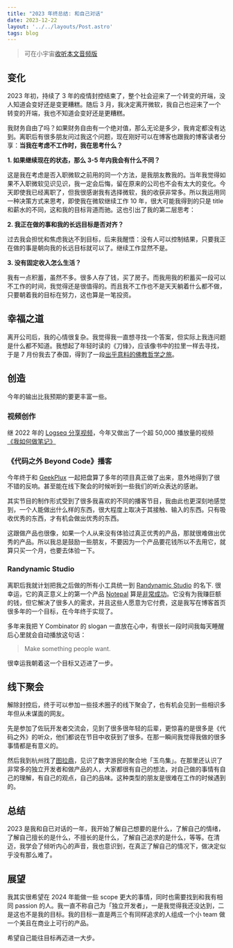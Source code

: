 ```yaml
---
title: "2023 年终总结: 和自己对话"
date: 2023-12-22
layout: '../../layouts/Post.astro'
tags: blog
---
```


> 可在小宇宙[收听本文音频版](https://www.xiaoyuzhoufm.com/episodes/65840dc73d5d24e9cb71cef7)

## 变化

2023 年初，持续了 3 年的疫情封控结束了，整个社会迎来了一个转变的开端，没人知道会变好还是变更糟糕。随后 3 月，我决定离开微软，我自己也迎来了一个转变的开端，我也不知道会变好还是更糟糕。

我财务自由了吗？如果财务自由有一个绝对值，那么无论是多少，我肯定都没有达到。离职后有很多朋友问过我这个问题，现在刚好可以在博客也跟我的博客读者分享：**当我在考虑不工作时，我在思考什么？**

**1. 如果继续现在的状态，那么 3-5 年内我会有什么不同？**

这是我在考虑是否入职微软之前用的同一个方法，是我朋友教我的。当年我觉得如果不入职微软见识见识，我一定会后悔，留在原来的公司也不会有太大的变化。今天即使我已经离职了，但我很感谢我有选择微软，我的收获非常多。所以我运用同一种决策方式来思考，即使我在微软继续工作 10 年，很大可能我得到的只是 title 和薪水的不同，这和我的目标背道而驰。这也引出了我的第二层思考：

**2. 我正在做的事和我的长远目标是否对齐？**

过去我会担忧和焦虑我达不到目标，后来我醒悟：没有人可以控制结果，只要我正在做的事是朝向我的长远目标就可以了。继续工作显然不是。

**3. 没有固定收入怎么生活？**

我有一点积蓄，虽然不多。很多人存了钱，买了房子。而我用我的积蓄买一段可以不工作的时间，我觉得还是很值得的。而且我不工作也不是天天躺着什么都不做，只要朝着我的目标在努力，这也算是一笔投资。

## 幸福之道

离开公司后，我的心情很复杂。我觉得我一直想寻找一个答案，但实际上我连问题是什么都不知道。我想起了年轻时读的《刀锋》，应该像书中的拉里一样去寻找，于是 7 月份我去了泰国，得到了一段[出乎意料的佛教哲学之旅](/blog/7-days-meditation)。

## 创造

今年的输出比我预期的要更丰富一些。

### 视频创作

继 2022 年的 [Logseq 分享视频](https://www.bilibili.com/video/BV1X44y1K7X1)，今年又做出了一个超 50,000 播放量的视频[《我如何做笔记》](https://www.bilibili.com/video/BV1Zz4y1877J)

### 《代码之外 Beyond Code》播客

今年终于和 [GeekPlux](https://geekplux.com/) 一起把盘算了多年的项目真正做了出来，意外地得到了很不错的反响。甚至能在线下聚会的时候听到一些我们的听众表达的感谢。

其实节目的制作形式受到了很多我喜欢的不同的播客节目，我由此也更深刻地感觉到，一个人能做出什么样的东西，很大程度上取决于其接触、输入的东西。只有吸收优秀的东西，才有机会做出优秀的东西。

这跟做产品也很像，如果一个人从来没有体验过真正优秀的产品，那就很难做出优秀的产品。所以我总是鼓励一些朋友，不要因为一个产品要花钱所以不去用它，就算只买一个月，也要去体验一下。

### Randynamic Studio

离职后我就计划把我之后做的所有小工具统一到 [Randynamic Studio](https://randynamic.org/) 的名下. 很幸运，它的真正意义上的第一个产品 [Notepal](https://notepal.randynamic.org/) 算是[非常成功](/blog/my-extension-sold-1k-yuan/)。它没有为我赚巨额的钱，但它解决了很多人的需求，并且这些人愿意为它付费，这是我写在博客首页很多年的一个目标，在今年终于实现了。
 
多年来我把 Y Combinator 的 slogan 一直放在心中，有很长一段时间我每天睡醒后心里就会自动播放这句话：

> Make something people want.

很幸运我朝着这一个目标又迈进了一步。

## 线下聚会

解除封控后，终于可以参加一些技术圈子的线下聚会了，也有机会见到一些相识多年但从未谋面的网友。

先是参加了佐玩开发者交流会，见到了很多很年轻的后辈，更惊喜的是很多是《代码之外》的听众，他们都说在节目中收获到了很多。在那一瞬间我觉得我做的很多事情都是有意义的。

然后我到杭州找了[图拉鼎](https://twitter.com/tualatrix)，见识了数字游民的聚合地「玉鸟集」。在那里还认识了非常多的独立开发者和做产品的人，大家都很有自己的想法，对自己做的事情有自己的理解，有自己的观点，自己的品味。这种类型的朋友是很难在工作的时候遇到的。

## 总结

2023 是我和自已对话的一年，我开始了解自己想要的是什么，了解自己的情绪，了解自己擅长的是什么，不擅长的是什么，了解自己追求的是什么，等等。在清迈，我学会了倾听内心的声音，我也意识到，在真正了解自己的情况下，做决定似乎没有那么难了。

## 展望

我其实很希望在 2024 年能做一些 scope 更大的事情，同时也需要找到和我有相同 passion 的人。我一直不称自己为「独立开发者」，一是我觉得我还没达到，二是这也不是我的目标。我的目标一直是两三个有同样追求的人组成一个小 team 做一个美且在商业上可行的产品。

希望自己能往目标再迈进一大步。